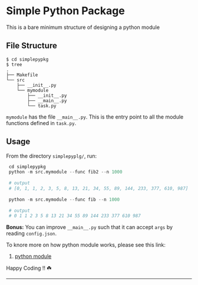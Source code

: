 # Simple Python Package

This is a bare minimum structure of designing a python module 

## File Structure

```
$ cd simplepypkg
$ tree
.
├── Makefile
└── src
    ├── __init__.py
    └── mymodule
        ├── __init__.py
        ├── __main__.py
        └── task.py
```

`mymodule` has the file `__main__.py`. This is the entry point to all the module functions defined in `task.py`. 

## Usage

From the directory `simplepyplg/`, run:

```py
 cd simplepypkg
 python -m src.mymodule --func fib2 --n 1000
 
 # output
 # [0, 1, 1, 2, 3, 5, 8, 13, 21, 34, 55, 89, 144, 233, 377, 610, 987]
 
 python -m src.mymodule --func fib --n 1000
 
 # output
 # 0 1 1 2 3 5 8 13 21 34 55 89 144 233 377 610 987
```

**Bonus:** You can improve `__main__.py` such that it can accept `args` by reading `config.json`. 

To knore more on how python module works, please see this link:
1. [python module](https://keen-vegetarian-057.notion.site/Python-Advanced-Part-1-58791debe8544a0987c5ba72ab08301b)

Happy Coding !! ☘️

----

